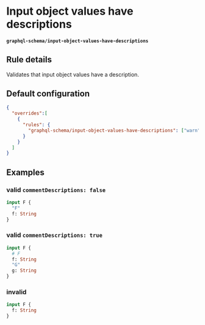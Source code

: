 # Input object values have descriptions
#### `graphql-schema/input-object-values-have-descriptions`

## Rule details

Validates that input object values have a description.

## Default configuration
```json
{
  "overrides":[
    {
      "rules": {
        "graphql-schema/input-object-values-have-descriptions": ["warn", {"commentDescriptions": false}]
      }
    }
  ]
}
```

## Examples

### valid `commentDescriptions: false`
```graphql
input F {
  "F"
  f: String
}
```

### valid `commentDescriptions: true`
```graphql
input F {
  # F
  f: String
  "G"
  g: String
}
```

### invalid
```graphql
input F {
  f: String
}
```
